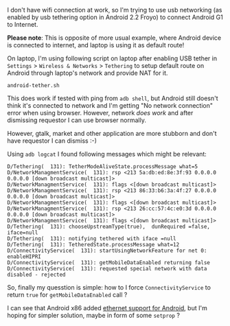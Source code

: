 I don't have wifi connection at work, so I'm trying to use usb networking (as enabled by usb tethering option in Android 2.2 Froyo) to connect Android G1 to Internet.

**Please note**: This is opposite of more usual example, where Android device is connected to internet, and laptop is using it as default route!

On laptop, I'm using following script on laptop after enabling USB tether in `Settings` > `Wireless & Networks` > `Tethering` to setup default route on Android through laptop's network and provide NAT for it.

    android-tether.sh

This does work if tested with ping from `adb shell`, but Android still doesn't think it's connected to network and I'm getting "No network connection" error when using browser. However, network *does work* and after dismissing requestor I can use browser normally.

However, gtalk, market and other application are more stubborn and don't have requestor I can dismiss :-)

Using `adb logcat` I found following messages which might be relevant:


    D/Tethering(  131): TetherModeAliveState.processMessage what=5
    D/NetworkManagmentService(  131): rsp <213 5a:db:ed:8e:3f:93 0.0.0.0 0.0.0.0 [down broadcast multicast]>
    D/NetworkManagmentService(  131): flags <[down broadcast multicast]>
    D/NetworkManagmentService(  131): rsp <213 86:33:b6:3a:4f:27 0.0.0.0 0.0.0.0 [down broadcast multicast]>
    D/NetworkManagmentService(  131): flags <[down broadcast multicast]>
    D/NetworkManagmentService(  131): rsp <213 26:cc:57:4c:e0:3d 0.0.0.0 0.0.0.0 [down broadcast multicast]>
    D/NetworkManagmentService(  131): flags <[down broadcast multicast]>
    D/Tethering(  131): chooseUpstreamType(true),  dunRequired =false, iface=null
    D/Tethering(  131): notifying tethered with iface =null
    D/Tethering(  131): TetheredState.processMessage what=12
    D/ConnectivityService(  131): startUsingNetworkFeature for net 0: enableHIPRI
    D/ConnectivityService(  131): getMobileDataEnabled returning false
    D/ConnectivityService(  131): requested special network with data disabled - rejected

So, finally my quesstion is simple: how to I force `ConnectivityService` to return `true` for `getMobileDataEnabled` call ?

I can see that Android x86 added [ethernet support for Android][1], but I'm hoping for simpler solution, maybe in form of some `setprop` ?

  [1]: http://git.android-x86.org/?p=platform/frameworks/base.git;a=commit;h=73c8442658704e5749c5fc6fd6f93c15fcf1d7c6
